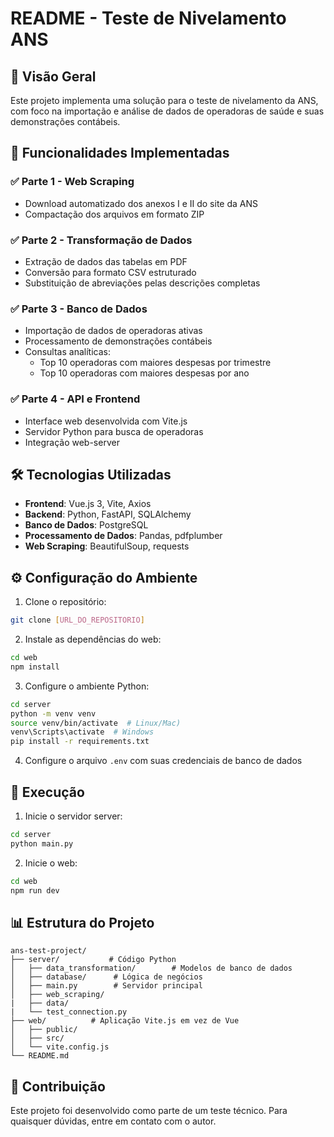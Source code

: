 # README - Teste de Nivelamento ANS

## 📌 Visão Geral

Este projeto implementa uma solução para o teste de nivelamento da ANS, com foco na importação e análise de dados de operadoras de saúde e suas demonstrações contábeis.

## 🚀 Funcionalidades Implementadas

### ✅ Parte 1 - Web Scraping
- Download automatizado dos anexos I e II do site da ANS
- Compactação dos arquivos em formato ZIP

### ✅ Parte 2 - Transformação de Dados
- Extração de dados das tabelas em PDF
- Conversão para formato CSV estruturado
- Substituição de abreviações pelas descrições completas

### ✅ Parte 3 - Banco de Dados
- Importação de dados de operadoras ativas
- Processamento de demonstrações contábeis
- Consultas analíticas:
  - Top 10 operadoras com maiores despesas por trimestre
  - Top 10 operadoras com maiores despesas por ano

### ✅ Parte 4 - API e Frontend
- Interface web desenvolvida com Vite.js
- Servidor Python para busca de operadoras
- Integração web-server

## 🛠️ Tecnologias Utilizadas

- **Frontend**: Vue.js 3, Vite, Axios
- **Backend**: Python, FastAPI, SQLAlchemy
- **Banco de Dados**: PostgreSQL
- **Processamento de Dados**: Pandas, pdfplumber
- **Web Scraping**: BeautifulSoup, requests

## ⚙️ Configuração do Ambiente

1. Clone o repositório:
```bash
git clone [URL_DO_REPOSITORIO]
```

2. Instale as dependências do web:
```bash
cd web
npm install
```

3. Configure o ambiente Python:
```bash
cd server
python -m venv venv
source venv/bin/activate  # Linux/Mac)
venv\Scripts\activate  # Windows
pip install -r requirements.txt
```

4. Configure o arquivo `.env` com suas credenciais de banco de dados

## 🏃 Execução

1. Inicie o servidor server:
```bash
cd server
python main.py
```

2. Inicie o web:
```bash
cd web
npm run dev
```

## 📊 Estrutura do Projeto

```
ans-test-project/
├── server/           # Código Python
│   ├── data_transformation/        # Modelos de banco de dados
│   ├── database/      # Lógica de negócios
│   ├── main.py        # Servidor principal
│   ├── web_scraping/
|   ├── data/
|   └── test_connection.py
├── web/          # Aplicação Vite.js em vez de Vue
│   ├── public/
│   ├── src/
│   └── vite.config.js
└── README.md
```

## 🤝 Contribuição

Este projeto foi desenvolvido como parte de um teste técnico. Para quaisquer dúvidas, entre em contato com o autor.